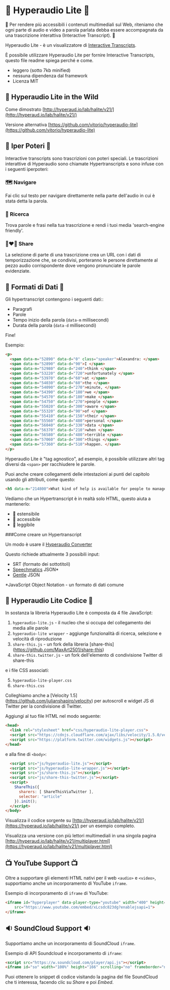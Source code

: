 # :butterfly: Hyperaudio Lite :butterfly:

:high_brightness: Per rendere più accessibili i contenuti multimediali sul Web, riteniamo che ogni parte di audio e video a parola parlata debba essere accompagnata da una trascrizione interattiva (Interactive Transcript). :high_brightness:

Hyperaudio Lite - è un visualizzatore di [Interactive Transcripts](https://en.wikipedia.org/wiki/Interactive_transcripts).

È possibile utilizzare Hyperaudio Lite per fornire Interactive Transcripts, questo file readme spiega perché e come.

* leggero (sotto 7kb minified)
* nessuna dipendenza dal framework
* Licenza MIT

## :tiger: Hyperaudio Lite in the Wild

Come dimostrato [http://hyperaud.io/lab/halite/v21/](http://hyperaud.io/lab/halite/v21/)

Versione alternativa [https://github.com/vitorio/hyperaudio-lite](https://github.com/vitorio/hyperaudio-lite)


## :star2: Iper Poteri :star2:

Interactive transcripts sono trascrizioni con poteri speciali. Le trascrizioni interattive di Hyperaudio sono chiamate Hypertranscripts e sono infuse con i seguenti iperpoteri:

### :world_map: Navigare
Fai clic sul testo per navigare direttamente nella parte dell'audio in cui è stata detta la parola.
### :mag_right: Ricerca
Trova parole e frasi nella tua trascrizione e rendi i tuoi media 'search-engine friendly'.
### :couple_with_heart_woman_woman: Share
La selezione di parte di una trascrizione crea un URL con i dati di temporizzazione che, se condivisi, porteranno le persone direttamente al pezzo audio corrispondente dove vengono pronunciate le parole evidenziate.


## :vhs: Formati di Dati :vhs:

Gli hypertranscript contengono i seguenti dati::
* Paragrafi
* Parole
* Tempo inizio della parola (`data-m` millisecondi)
* Durata della parola (`data-d` millisecondi)

Fine!

Esempio:

```html
<p>
  <span data-m="52890" data-d="0" class="speaker">Alexandra: </span>
  <span data-m="52890" data-d="90">I </span>
  <span data-m="52980" data-d="240">think </span>
  <span data-m="53220" data-d="720">unfortunately </span>
  <span data-m="53970" data-d="60">at </span>
  <span data-m="54030" data-d="60">the </span>
  <span data-m="54090" data-d="270">minute, </span>
  <span data-m="54390" data-d="180">we </span>
  <span data-m="54570" data-d="180">make </span>
  <span data-m="54750" data-d="270">people </span>
  <span data-m="55020" data-d="300">aware </span>
  <span data-m="55320" data-d="90">of </span>
  <span data-m="55410" data-d="150">their </span>
  <span data-m="55560" data-d="480">personal </span>
  <span data-m="56040" data-d="330">data </span>
  <span data-m="56370" data-d="210">when </span>
  <span data-m="56580" data-d="480">terrible </span>
  <span data-m="57060" data-d="300">things </span>
  <span data-m="57360" data-d="510">happen. </span>
</p>
```

Hyperaudio Lite è "tag agnostico", ad esempio, è possibile utilizzare altri tag diversi da `<span>` per racchiudere le parole.

Puoi anche creare collegamenti delle intestazioni ai punti del capitolo usando gli attributi, come questo:

```html
<h5 data-m="214800">What kind of help is available for people to manage their own data?</h5>
```

Vediamo che un Hypertranscript è in realtà solo HTML, questo aiuta a mantenerlo:

* :clap: estensibile 
* :clap: accessibile  
* :clap: leggibile

###Come creare un Hypertranscript

Un modo è usare il [Hyperaudio Converter](https://hyperaud.io/converter/)

Questo richiede attualmente 3 possibili input:

* SRT (formato dei sottotitoli)
* [Speechmatics](https://www.speechmatics.com/) JSON*
* [Gentle](https://github.com/lowerquality/gentle) JSON

*JavaScript Object Notation - un formato di dati comune

## :floppy_disk: Hyperaudio Lite Codice :floppy_disk:

In sostanza la libreria Hyperaudio Lite è composta da 4 file JavaScript:

1. `hyperaudio-lite.js` - il nucleo che si occupa del collegamento dei media alle parole
2. `hyperaudio-lite wrapper` - aggiunge funzionalità di ricerca, selezione e velocità di riproduzione 
3. `share-this.js` - un fork della libreria [share-this] (https://github.com/MaxArt2501/share-this)
4. `share-this.twitter.js` - un fork dell'elemento di condivisione Twitter di share-this

e i file CSS associati:

5. `hyperaudio-lite-player.css`
6. `share-this.css`

Colleghiamo anche a [Velocity 1.5] (https://github.com/julianshapiro/velocity) per autoscroll e widget JS di Twitter per la condivisione di Twitter.

Aggiungi al tuo file HTML nel modo seguente:

```HTML
<head>
  <link rel="stylesheet" href="css/hyperaudio-lite-player.css">
  <script src="https://cdnjs.cloudflare.com/ajax/libs/velocity/1.5.0/velocity.js"></script>
  <script src="https://platform.twitter.com/widgets.js"></script>
</head>
```
e alla fine di `<body>`:

```html
  <script src="js/hyperaudio-lite.js"></script>
  <script src="js/hyperaudio-lite-wrapper.js"></script>
  <script src="js/share-this.js"></script>
  <script src="js/share-this-twitter.js"></script>
  <script>
    ShareThis({
      sharers: [ ShareThisViaTwitter ],
      selector: "article"
    }).init();
  </script>
</body>
```

Visualizza il codice sorgente su [http://hyperaud.io/lab/halite/v21/](https://hyperaud.io/lab/halite/v21/) per un esempio completo.

Visualizza una versione con più lettori multimediali in una singola pagina [http://hyperaud.io/lab/halite/v21/multiplayer.html](https://hyperaud.io/lab/halite/v21/multiplayer.html)

## :tv: YouTube Support :tv:

Oltre a supportare gli elementi HTML nativi per il web `<audio>` e `<video>`, supportiamo anche un incorporamento di YouTube `iframe`.

Esempio di incorporamento di `iframe` di YouTube:

```html
<iframe id="hyperplayer" data-player-type="youtube" width="400" height="300" frameborder="no" allow="autoplay"
    src="https://www.youtube.com/embed/xLcsdc823dg?enablejsapi=1">
</iframe>
```

## :sound: SoundCloud Support :sound:

Supportiamo anche un incorporamento di SoundCloud `iframe`.

Esempio di API Soundcloud e incorporamento di `iframe`:

```html
<script src="https://w.soundcloud.com/player/api.js"></script>
<iframe id="so" width="100%" height="166" scrolling="no" frameborder="no" allow="autoplay" src="https://w.soundcloud.com/player/?url=https%3A//api.soundcloud.com/tracks/730479133&color=%23ff5500&auto_play=false&hide_related=false&show_comments=true&show_user=true&show_reposts=false&show_teaser=true"></iframe>
```
Puoi ottenere lo snippet di codice visitando la pagina del file SoundCloud che ti interessa, facendo clic su *Share* e poi *Embed*.


